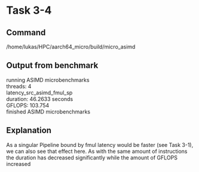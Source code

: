 # Task 3-4

## Command
/home/lukas/HPC/aarch64_micro/build/micro_asimd

## Output from benchmark
running ASIMD microbenchmarks  
  threads: 4  
latency_src_asimd_fmul_sp  
  duration: 46.2633 seconds  
  GFLOPS: 103.754  
finished ASIMD microbenchmarks  
## Explanation
As a singular Pipeline bound by fmul latency would be faster (see Task 3-1), we can also see that effect here. As with the same amount of instructions the duration has decreased significantly while the amount of GFLOPS increased